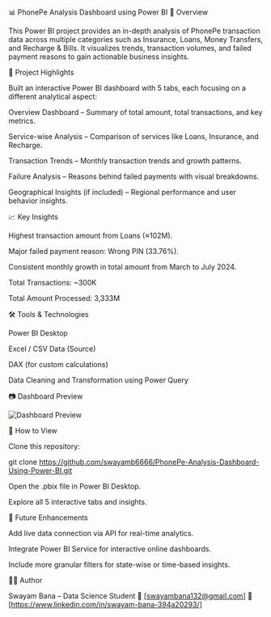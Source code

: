 📊 PhonePe Analysis Dashboard using Power BI
📘 Overview

This Power BI project provides an in-depth analysis of PhonePe transaction data across multiple categories such as Insurance, Loans, Money Transfers, and Recharge & Bills.
It visualizes trends, transaction volumes, and failed payment reasons to gain actionable business insights.

🧩 Project Highlights

Built an interactive Power BI dashboard with 5 tabs, each focusing on a different analytical aspect:

Overview Dashboard – Summary of total amount, total transactions, and key metrics.

Service-wise Analysis – Comparison of services like Loans, Insurance, and Recharge.

Transaction Trends – Monthly transaction trends and growth patterns.

Failure Analysis – Reasons behind failed payments with visual breakdowns.

Geographical Insights (if included) – Regional performance and user behavior insights.

📈 Key Insights

Highest transaction amount from Loans (≈102M).

Major failed payment reason: Wrong PIN (33.76%).

Consistent monthly growth in total amount from March to July 2024.

Total Transactions: ~300K

Total Amount Processed: 3,333M

🛠️ Tools & Technologies

Power BI Desktop

Excel / CSV Data (Source)

DAX (for custom calculations)

Data Cleaning and Transformation using Power Query

📷 Dashboard Preview

![Dashboard Preview](https://github.com/yourusername/PhonePe-Analysis/blob/main/images/dashboard.png)

🚀 How to View

Clone this repository:

git clone https://github.com/swayamb6666/PhonePe-Analysis-Dashboard-Using-Power-BI.git


Open the .pbix file in Power BI Desktop.

Explore all 5 interactive tabs and insights.

📌 Future Enhancements

Add live data connection via API for real-time analytics.

Integrate Power BI Service for interactive online dashboards.

Include more granular filters for state-wise or time-based insights.

👨‍💻 Author

Swayam Bana – Data Science Student 
📧 [swayambana132@gmail.com]
🔗 [https://www.linkedin.com/in/swayam-bana-394a20293/]
